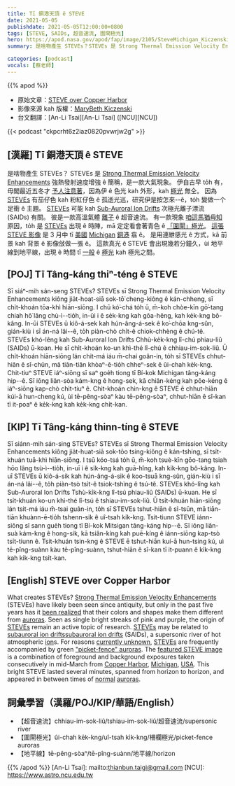```yaml
---
title: Tī 銅港天頂 ê STEVE
date: 2021-05-05
publishdate: 2021-05-05T12:00:00+0800
tags: [STEVE, SAIDs, 超音速流, 圍閘極光]
hero: https://apod.nasa.gov/apod/fap/image/2105/SteveMichigan_Kiczenski_960.jpg
summary: 是啥物產生 STEVEs？STEVEs 是 Strong Thermal Emission Velocity Enhancements 強熱發射速度增強 ê 簡稱，是一款大氣現象。

categories: [podcast]
vocals: [蔡老師]
---
```


{{% apod %}}

- 原始文章：[STEVE over Copper Harbor](https://apod.nasa.gov/apod/ap210505.html)
- 影像來源 kah 版權：[MaryBeth Kiczenski](https://www.shelbydiamondstar.com/emotional)
- 台文翻譯：[An-Li Tsai][An-Li Tsai] ([NCU][NCU])

{{< podcast "ckpcrht6z2iaz0820pvwrjw2g" >}}

## [漢羅] Tī 銅港天頂 ê STEVE
是啥物產生 STEVEs？
STEVEs 是 [Strong Thermal Emission Velocity Enhancements][Strong Thermal Emission Velocity Enhancements] 強熱發射速度增強 ê 簡稱，是一款大氣現象。
伊自古早 to̍h 有，毋閣最近五冬才 [予人注意著][been realized]，因為伊 ê 色光 kah 外形，kah [極光][auroras] 無仝。
因為 [STEVEs][STEVEs1] 有茄仔色 kah 粉紅仔色 ê 孤逝光巡，研究伊是按怎來--ê，to̍h 變做一个足衝 ê 主題。
[STEVEs][STEVEs2] 可能 kah [Sub-Auroral Ion Drifts][subauroral ion drifts] 次極光離子漂流 (SAIDs) 有關。
彼是一款高溫氣體 [離子][ion] ê 超音速流。
有一款現象 [咱這馬猶毋知][currently unknown] 原因，to̍h 是 [STEVEs][STEVEs3] 出現 ê 時陣，mā 定定看會著青色 ê [「圍閘」極光]["picket-fence" auroras]。
[這張 STEVE 影像][featured STEVE image] 是 3 月中 tī [美國][USA] [Michigan][Michigan] [銅港][Copper Harbor] 翕 ê。
是用連紲感光 ê 方式，kā 前景 kah 背景 ê 影像敆做一張 ê。
這款真光 ê STEVE 會出現幾若分鐘久，ùi 地平線到地平線，出現 ê 時間 tī [一般][normal] ê [極光][auroras] kah 極光之間。



## [POJ] Tī Tâng-káng thiⁿ-téng ê STEVE
Sī siáⁿ-mih sán-seng STEVEs?
STEVEs sī Strong Thermal Emission Velocity Enhancements kiông jia̍t-hoat-siā sok-tō͘ cheng-kiông ê kán-chheng, sī chi̍t-khoán tōa-khì hiān-siōng.
I chū kó͘-chá to̍h ū, m̄-koh chòe-kīn gō͘-tang chiah hō͘ lâng chù-ì--tio̍h, in-ūi i ê se̍k-kng kah gōa-hêng, kah ke̍k-kng bô-kâng.
In-ūi STEVEs ū kiô-á-sek kah hún-âng-á-sek ê ko͘-chōa kng-sûn, gián-kiù i sī án-ná lâi--ê, to̍h piàn-chò chi̍t-ê chiok-chhèng ê chú-tê.
STEVEs khó-lêng kah Sub-Auroral Ion Drifts Chhù-ke̍k-kng lî-chú phiau-liû (SAIDs) ū-koan.
He sī chi̍t-khoán ko-un khì-thé lî-chú ê chhiau-im-sok-liû.
Ū chi̍t-khoán hiān-siōng lán chit-má iáu m̄-chai goân-in, to̍h sī STEVEs chhut-hiān ê sî-chūn, mā tiān-tiān khòaⁿ-ē-tio̍h chheⁿ-sek ê ûi-chah ke̍k-kng.
Chit-tiuⁿ STEVE iáⁿ-siōng sī saⁿ goe̍h tiong tī Bí-kok Michigan tâng-káng hip--ê.
Sī iōng liân-sòa kám-kng ê hong-sek, kā chiân-kéng kah pōe-kéng ê iáⁿ-siōng kap-chò chi̍t-tiuⁿ ê.
Chit-khoán chin-kng ê STEVE ē chhut-hiān kúi-ā hun-cheng kú, ùi tē-pêng-sòaⁿ kàu tē-pêng-sòaⁿ, chhut-hiān ê sî-kan tī it-poaⁿ ê ke̍k-kng kah ke̍k-kng chi̍t-kan.


## [KIP] Tī Tâng-káng thinn-tíng ê STEVE
Sī siánn-mih sán-sing STEVEs?
STEVEs sī Strong Thermal Emission Velocity Enhancements kiông jia̍t-huat-siā sok-tōo tsing-kiông ê kán-tshing, sī tsi̍t-khuán tuā-khì hiān-siōng.
I tsū kóo-tsá to̍h ū, m̄-koh tsuè-kīn gōo-tang tsiah hōo lâng tsù-ì--tio̍h, in-uī i ê si̍k-kng kah guā-hîng, kah ki̍k-kng bô-kâng.
In-uī STEVEs ū kiô-á-sik kah hún-âng-á-sik ê koo-tsuā kng-sûn, gián-kiù i sī án-ná lâi--ê, to̍h piàn-tsò tsi̍t-ê tsiok-tshìng ê tsú-tê.
STEVEs khó-lîng kah Sub-Auroral Ion Drifts Tshù-ki̍k-kng lî-tsú phiau-liû (SAIDs) ū-kuan.
He sī tsi̍t-khuán ko-un khì-thé lî-tsú ê tshiau-im-sok-liû.
Ū tsi̍t-khuán hiān-siōng lán tsit-má iáu m̄-tsai guân-in, to̍h sī STEVEs tshut-hiān ê sî-tsūn, mā tiān-tiān khuànn-ē-tio̍h tshenn-sik ê uî-tsah ki̍k-kng.
Tsit-tiunn STEVE iánn-siōng sī sann gue̍h tiong tī Bí-kok Mitsigan tâng-káng hip--ê.
Sī iōng liân-suà kám-kng ê hong-sik, kā tsiân-kíng kah puē-kíng ê iánn-siōng kap-tsò tsi̍t-tiunn ê.
Tsit-khuán tsin-kng ê STEVE ē tshut-hiān kuí-ā hun-tsing kú, uì tē-pîng-suànn kàu tē-pîng-suànn, tshut-hiān ê sî-kan tī it-puann ê ki̍k-kng kah ki̍k-kng tsi̍t-kan.

## [English] STEVE over Copper Harbor

What creates STEVEs? [Strong Thermal Emission Velocity Enhancements][Strong Thermal Emission Velocity Enhancements] (STEVEs) have likely been seen since antiquity, but only in the past five years has it [been realized][been realized] that their colors and shapes make them different from [auroras][auroras]. Seen as single bright streaks of pink and purple, the origin of [STEVEs][STEVEs1] remain an active topic of research. [STEVEs][STEVEs2] may be related to [subauroral ion drifts][subauroral ion drifts][subauroral ion drifts] (SAIDs), a supersonic river of hot atmospheric [ion][ion]s. For reasons [currently unknown][currently unknown], [STEVEs][STEVEs3] are frequently accompanied by green ["picket-fence" auroras]["picket-fence" auroras]. The [featured STEVE image][featured STEVE image] is a combination of foreground and background exposures taken consecutively in mid-March from [Copper Harbor][Copper Harbor], [Michigan][Michigan], [USA][USA]. This bright STEVE lasted several minutes, spanned from horizon to horizon, and appeared in between times of [normal][normal] [auroras][auroras].

## 詞彙學習（漢羅/POJ/KIP/華語/English）

- 【超音速流】chhiau-im-sok-liû/tshiau-im-sok-liû/超音速流/supersonic river
- 【圍閘極光】ûi-chah ke̍k-kng/uî-tsah ki̍k-kng/柵欄極光/picket-fence auroras
- 【地平線】tē-pêng-sòaⁿ/tē-pîng-suànn/地平線/horizon


{{% /apod %}}
[An-Li Tsai]: mailto:thianbun.taigi@gmail.com
[NCU]: https://www.astro.ncu.edu.tw

[copyright]: https://apod.nasa.gov/apod/fap/lib/about_apod.html#srapply

[Strong Thermal Emission Velocity Enhancements]:https://en.wikipedia.org/wiki/Steve_(atmospheric_phenomenon)
[been realized]:https://eos.org/features/how-did-we-miss-this-an-upper-atmospheric-discovery-named-steve
[auroras]:https://apod.nasa.gov/apod/ap120209.html
[STEVEs1]:http://www.esa.int/ESA_Multimedia/Images/2017/04/Meet_Steve
[STEVEs2]:https://www.nasa.gov/feature/goddard/2020/citizen-scientists-help-discover-a-new-feature-of-steve
[subauroral ion drifts]:https://en.wikipedia.org/wiki/Subauroral_ion_drift
[ion]:https://en.wikipedia.org/wiki/Ion
[currently unknown]:http://vignette1.wikia.nocookie.net/theevilliouschronicles/images/8/85/Confused-cat.jpg
[STEVEs3]:https://ui.adsabs.harvard.edu/abs/2020AGUA....100183S/abstract
["picket-fence" auroras]:https://apod.nasa.gov/apod/ap080101.html
[featured STEVE image]:https://www.instagram.com/p/CNVsbC1nAb-/
[Copper Harbor]:https://youtu.be/ZANojAWLoDY
[Michigan]:https://en.wikipedia.org/wiki/Michigan
[USA]:https://www.cia.gov/the-world-factbook/countries/united-states/
[normal]:https://apod.nasa.gov/apod/ap190714.html
[auroras]:https://apod.nasa.gov/apod/ap200531.html
